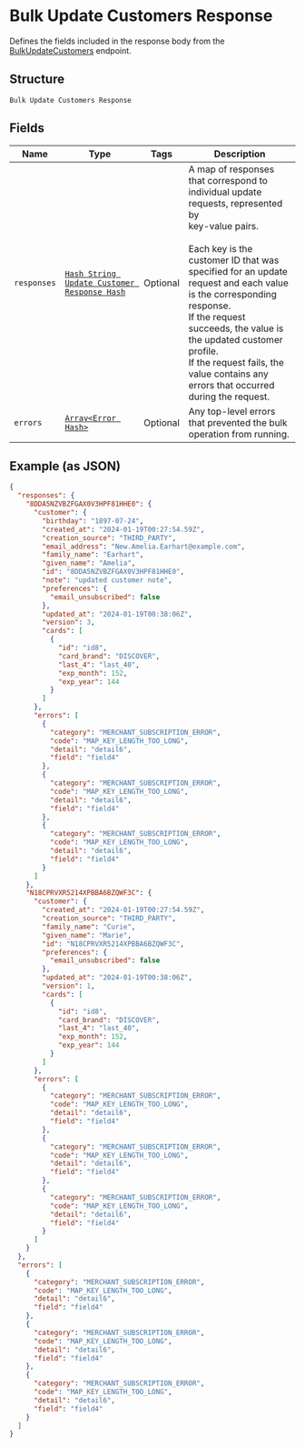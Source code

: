 
# Bulk Update Customers Response

Defines the fields included in the response body from the
[BulkUpdateCustomers](../../doc/api/customers.md#bulk-update-customers) endpoint.

## Structure

`Bulk Update Customers Response`

## Fields

| Name | Type | Tags | Description |
|  --- | --- | --- | --- |
| `responses` | [`Hash String Update Customer Response Hash`](../../doc/models/update-customer-response.md) | Optional | A map of responses that correspond to individual update requests, represented by<br>key-value pairs.<br><br>Each key is the customer ID that was specified for an update request and each value<br>is the corresponding response.<br>If the request succeeds, the value is the updated customer profile.<br>If the request fails, the value contains any errors that occurred during the request. |
| `errors` | [`Array<Error Hash>`](../../doc/models/error.md) | Optional | Any top-level errors that prevented the bulk operation from running. |

## Example (as JSON)

```json
{
  "responses": {
    "8DDA5NZVBZFGAX0V3HPF81HHE0": {
      "customer": {
        "birthday": "1897-07-24",
        "created_at": "2024-01-19T00:27:54.59Z",
        "creation_source": "THIRD_PARTY",
        "email_address": "New.Amelia.Earhart@example.com",
        "family_name": "Earhart",
        "given_name": "Amelia",
        "id": "8DDA5NZVBZFGAX0V3HPF81HHE0",
        "note": "updated customer note",
        "preferences": {
          "email_unsubscribed": false
        },
        "updated_at": "2024-01-19T00:38:06Z",
        "version": 3,
        "cards": [
          {
            "id": "id8",
            "card_brand": "DISCOVER",
            "last_4": "last_40",
            "exp_month": 152,
            "exp_year": 144
          }
        ]
      },
      "errors": [
        {
          "category": "MERCHANT_SUBSCRIPTION_ERROR",
          "code": "MAP_KEY_LENGTH_TOO_LONG",
          "detail": "detail6",
          "field": "field4"
        },
        {
          "category": "MERCHANT_SUBSCRIPTION_ERROR",
          "code": "MAP_KEY_LENGTH_TOO_LONG",
          "detail": "detail6",
          "field": "field4"
        },
        {
          "category": "MERCHANT_SUBSCRIPTION_ERROR",
          "code": "MAP_KEY_LENGTH_TOO_LONG",
          "detail": "detail6",
          "field": "field4"
        }
      ]
    },
    "N18CPRVXR5214XPBBA6BZQWF3C": {
      "customer": {
        "created_at": "2024-01-19T00:27:54.59Z",
        "creation_source": "THIRD_PARTY",
        "family_name": "Curie",
        "given_name": "Marie",
        "id": "N18CPRVXR5214XPBBA6BZQWF3C",
        "preferences": {
          "email_unsubscribed": false
        },
        "updated_at": "2024-01-19T00:38:06Z",
        "version": 1,
        "cards": [
          {
            "id": "id8",
            "card_brand": "DISCOVER",
            "last_4": "last_40",
            "exp_month": 152,
            "exp_year": 144
          }
        ]
      },
      "errors": [
        {
          "category": "MERCHANT_SUBSCRIPTION_ERROR",
          "code": "MAP_KEY_LENGTH_TOO_LONG",
          "detail": "detail6",
          "field": "field4"
        },
        {
          "category": "MERCHANT_SUBSCRIPTION_ERROR",
          "code": "MAP_KEY_LENGTH_TOO_LONG",
          "detail": "detail6",
          "field": "field4"
        },
        {
          "category": "MERCHANT_SUBSCRIPTION_ERROR",
          "code": "MAP_KEY_LENGTH_TOO_LONG",
          "detail": "detail6",
          "field": "field4"
        }
      ]
    }
  },
  "errors": [
    {
      "category": "MERCHANT_SUBSCRIPTION_ERROR",
      "code": "MAP_KEY_LENGTH_TOO_LONG",
      "detail": "detail6",
      "field": "field4"
    },
    {
      "category": "MERCHANT_SUBSCRIPTION_ERROR",
      "code": "MAP_KEY_LENGTH_TOO_LONG",
      "detail": "detail6",
      "field": "field4"
    },
    {
      "category": "MERCHANT_SUBSCRIPTION_ERROR",
      "code": "MAP_KEY_LENGTH_TOO_LONG",
      "detail": "detail6",
      "field": "field4"
    }
  ]
}
```

